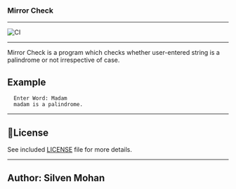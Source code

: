 ### Mirror Check

----

![CI](https://github.com/silven-mohan/Mirror_Check/actions/workflows/.github/workflows/main.yml/badge.svg)

----

Mirror Check is a program which checks whether user-entered string is a palindrome or not irrespective of case.

## Example
```
  Enter Word: Madam
  madam is a palindrome.
```

----

## 📃License

  See included [LICENSE](./LICENSE) file for more details.

----

## Author: Silven Mohan
